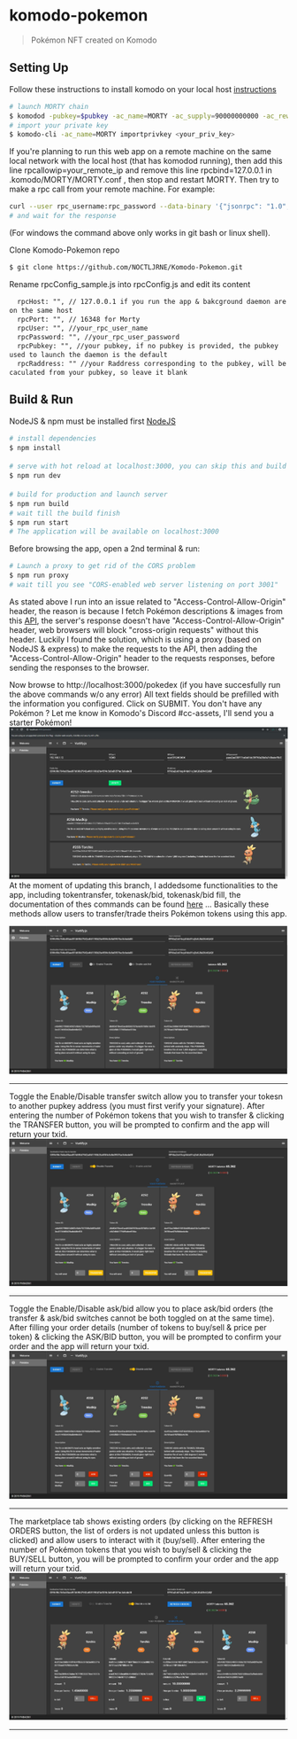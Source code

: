 # komodo-pokemon

> Pokémon NFT created on Komodo

## Setting Up
Follow these instructions to install komodo on your local host [instructions](https://docs.komodoplatform.com/notary/setup-Komodo-Notary-Node.html#install-komodo-by-compiling-it-from-source)
``` bash
# launch MORTY chain
$ komodod -pubkey=$pubkey -ac_name=MORTY -ac_supply=90000000000 -ac_reward=100000000 -ac_cc=3 -ac_staked=10 -addnode=95.217.44.58 -addnode=138.201.136.145 &
# import your private key
$ komodo-cli -ac_name=MORTY importprivkey <your_priv_key>
```
If you're planning to run this web app on a remote machine on the same local network with the local host (that has komodod running), then add this line rpcallowip=your_remote_ip and remove this line rpcbind=127.0.0.1 in .komodo/MORTY/MORTY.conf , then stop and restart MORTY.
 Then try to make a rpc call from your remote machine. For example:
 ``` bash
curl --user rpc_username:rpc_password --data-binary '{"jsonrpc": "1.0", "id":"curltest", "method": "getinfo", "params": [] }' -H 'content-type: text/plain;' http://<local_host_ip>:16348/
# and wait for the response
```
(For windows the command above only works in git bash or linux shell).

Clone Komodo-Pokemon repo
``` bash
$ git clone https://github.com/NOCTLJRNE/Komodo-Pokemon.git
```
Rename rpcConfig_sample.js into rpcConfig.js and edit its content 
```
  rpcHost: "", // 127.0.0.1 if you run the app & bakcground daemon are on the same host
  rpcPort: "", // 16348 for Morty
  rpcUser: "", //your_rpc_user_name
  rpcPassword: "", //your_rpc_user_password
  rpcPubkey: "", //your pubkey, if no pubkey is provided, the pubkey used to launch the daemon is the default
  rpcRaddress: "" //your Raddress corresponding to the pubkey, will be caculated from your pubkey, so leave it blank
```

## Build & Run
NodeJS & npm must be installed first [NodeJS](https://nodejs.org/en/)
``` bash
# install dependencies
$ npm install

# serve with hot reload at localhost:3000, you can skip this and build for production instead
$ npm run dev

# build for production and launch server
$ npm run build
# wait till the build finish
$ npm run start
# The application will be available on localhost:3000
```
Before browsing the app, open a 2nd terminal & run:
``` bash
# Launch a proxy to get rid of the CORS problem
$ npm run proxy
# wait till you see "CORS-enabled web server listening on port 3001"
```
As stated above I run into an issue related to "Access-Control-Allow-Origin" header, the reason is because I fetch Pokémon descriptions & images from this [API](http://pokeapi.glitch.me/v1/pokemon/), the server's response doesn't have "Access-Control-Allow-Origin" header, web browsers will block "cross-origin requests" without this header. Luckily I found the solution, which is using a proxy (based on NodeJS & express) to make the requests to the API, then adding the "Access-Control-Allow-Origin" header to the requests responses, before sending the responses to the browser. 
 
Now browse to http://localhost:3000/pokedex (if you have succesfully run the above commands w/o any error)
All text fields should be prefilled with the information you configured.
Click on SUBMIT.
You don't have any Pokémon ? Let me know in Komodo's Discord #cc-assets, I'll send you a starter Pokémon!
![stage1](https://raw.githubusercontent.com/NOCTLJRNE/Komodo-Pokemon/dex/img/01.JPG)
At the moment of updating this branch, I addedsome functionalities to the app, including tokentransfer, tokenask/bid, tokenask/bid fill, the documentation of thes commands can be found [here](https://developers.komodoplatform.com/basic-docs/antara/antara-api/assets.html#introduction) ... Basically these methods allow users to transfer/trade theirs Pokémon tokens using this app. 

![stage2](https://raw.githubusercontent.com/NOCTLJRNE/Komodo-Pokemon/dex/img/02-info.JPG)

---
Toggle the Enable/Disable transfer switch allow you to transfer your tokesn to another pupkey address (you must first verify your signature). After entering the number of Pokémon tokens that you wish to transfer & clicking the TRANSFER button, you will be prompted to confirm and the app will return your txid.
![stage3](https://raw.githubusercontent.com/NOCTLJRNE/Komodo-Pokemon/dex/img/03-transfer.JPG)

---
Toggle the Enable/Disable ask/bid allow you to place ask/bid orders (the transfer & ask/bid switches cannot be both toggled on at the same time). After filling your order details (number of tokens to buy/sell & price per token) & clicking the ASK/BID button, you will be prompted to confirm your order and the app will return your txid.
![stage4](https://raw.githubusercontent.com/NOCTLJRNE/Komodo-Pokemon/dex/img/04-askbid.JPG)

---
The marketplace tab shows existing orders (by clicking on the REFRESH ORDERS button, the list of orders is not updated unless this button is clicked) and allow users to interact with it (buy/sell). After entering the number of Pokémon tokens that you wish to buy/sell & clicking the BUY/SELL button, you will be prompted to confirm your order and the app will return your txid.
![stage5](https://raw.githubusercontent.com/NOCTLJRNE/Komodo-Pokemon/dex/img/05-marketplace.JPG)

---

